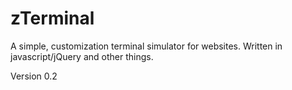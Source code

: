 # zTerminal
A simple, customization terminal simulator for websites. Written in javascript/jQuery and other things.

Version 0.2
